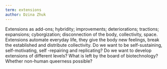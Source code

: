 ```yaml
---
term: extensions
author: Dzina Zhuk
---
```

Extensions as add-ons; hybridity; improvements; deteriorations; tractions; expansions; cyborgization; disconnection of the body, collectivity, space. Extensions automate everyday life, they give the body new feelings, break the established and distribute collectivity. Do we want to be self-sustaining, self-motivating, self -repairing and replicating? Do we want to develop extensions of different levels? What is left by the board of biotechnology? Whether non-human queerness possible?
